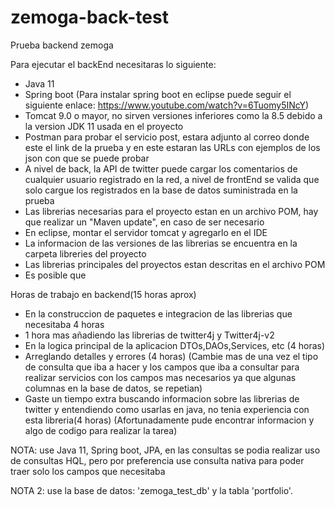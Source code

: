 # zemoga-back-test
Prueba backend zemoga

Para ejecutar el backEnd necesitaras lo siguiente:

- Java 11
- Spring boot (Para instalar spring boot en eclipse puede seguir el siguiente enlace: https://www.youtube.com/watch?v=6Tuomy5INcY)
- Tomcat 9.0 o mayor, no sirven versiones inferiores como la 8.5 debido a la version JDK 11 usada en el proyecto
- Postman para probar el servicio post, estara adjunto al correo donde este el link de la prueba
y en este estaran las URLs con ejemplos de los json con que se puede probar
- A nivel de back, la API de twitter puede cargar los comentarios de cualquier usuario registrado en la red, a nivel de frontEnd se valida que solo cargue los registrados en la base de datos suministrada en la prueba
- Las librerias necesarias para el proyecto estan en un archivo POM, hay que realizar un "Maven update", en caso de ser necesario
- En eclipse, montar el servidor tomcat y agregarlo en el IDE
- La informacion de las versiones de las librerias se encuentra en la carpeta libreries del proyecto
- Las librerias principales del proyectos estan descritas en el archivo POM
- Es posible que 

Horas de trabajo en backend(15 horas aprox)

- En la construccion de paquetes e integracion de las librerias que necesitaba 4 horas
- 1 hora mas añadiendo las librerias de twitter4j y Twitter4j-v2
- En la logica principal de la aplicacion DTOs,DAOs,Services, etc (4 horas)
- Arreglando detalles y errores (4 horas) (Cambie mas de una vez el tipo de consulta que iba a hacer y los campos que iba a consultar para realizar servicios con los campos mas necesarios ya que algunas columnas en la base de datos, se repetian)
- Gaste un tiempo extra buscando informacion sobre las librerias de twitter y entendiendo como usarlas en java, no tenia experiencia con esta libreria(4 horas)
(Afortunadamente pude encontrar informacion y algo de codigo para realizar la tarea)


NOTA: use Java 11, Spring boot, JPA, en las consultas se podia realizar uso de consultas HQL, pero por preferencia use consulta nativa para poder traer solo los campos que necesitaba

NOTA 2: use la base de datos: 'zemoga_test_db' y la tabla 'portfolio'.


